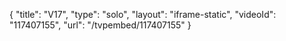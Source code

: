 {
    "title": "V17",
    "type": "solo",
    "layout": "iframe-static",
    "videoId": "117407155",
    "url": "\/tvpembed\/117407155"
}